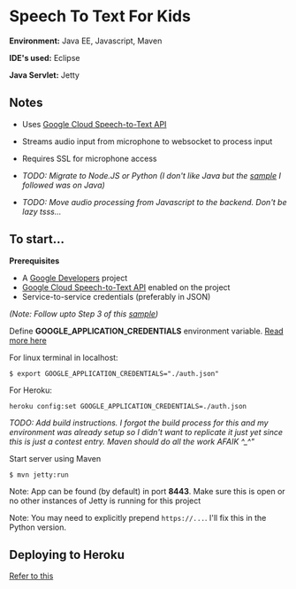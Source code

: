 # Speech To Text For Kids
**Environment:** Java EE, Javascript, Maven

**IDE's used:** Eclipse 

**Java Servlet:** Jetty


## Notes
- Uses [Google Cloud Speech-to-Text API](https://cloud.google.com/speech-to-text/)
- Streams audio input from microphone to websocket to process input
- Requires SSL for microphone access

- *TODO: Migrate to Node.JS  or Python (I don't like Java but the [sample](https://codelabs.developers.google.com/codelabs/speaking-with-a-webpage/index.html#0) I followed was on Java)*
- *TODO: Move audio processing from Javascript to the backend. Don't be lazy tsss...*





## To start...

**Prerequisites**
- A [Google Developers](https://developers.google.com/) project
- [Google Cloud Speech-to-Text API](https://cloud.google.com/speech-to-text/) enabled on the project
- Service-to-service credentials (preferably in JSON)

*(Note: Follow upto Step 3 of this [sample](https://codelabs.developers.google.com/codelabs/speaking-with-a-webpage/index.html#0))*



Define **GOOGLE_APPLICATION_CREDENTIALS** environment variable. [Read more here](https://cloud.google.com/docs/authentication/production)


For linux terminal in localhost:
```
$ export GOOGLE_APPLICATION_CREDENTIALS="./auth.json"
```

For Heroku:
```
heroku config:set GOOGLE_APPLICATION_CREDENTIALS=./auth.json
```



*TODO: Add build instructions. I forgot the build process for this and my environment was already setup so I didn't want to replicate it just yet since this is just a contest entry. Maven should do all the work AFAIK ^_^"*

Start server using Maven

```
$ mvn jetty:run
```

Note: App can be found (by default) in port **8443**. Make sure this is open or no other instances of Jetty is running for this project

Note: You may need to explicitly prepend ```https://...```.  I'll fix this in the Python version.


## Deploying to Heroku
[Refer to this](https://github.com/heroku/devcenter-jetty-runner)